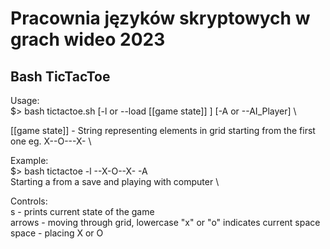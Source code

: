 ﻿# Pracownia języków skryptowych w grach wideo 2023
 
 ## Bash TicTacToe
 Usage: \
 $> bash tictactoe.sh [-l or --load [[game state]] ] [-A or --AI_Player] \
 
 [[game state]] - String representing elements in grid starting from the first one eg. X--O---X- \
 
 Example: \
 $> bash tictactoe -l --X-O--X- -A \
 Starting a from a save and playing with computer \

Controls: \
s - prints current state of the game \
arrows - moving through grid, lowercase "x" or "o" indicates current space \
space - placing X or O
